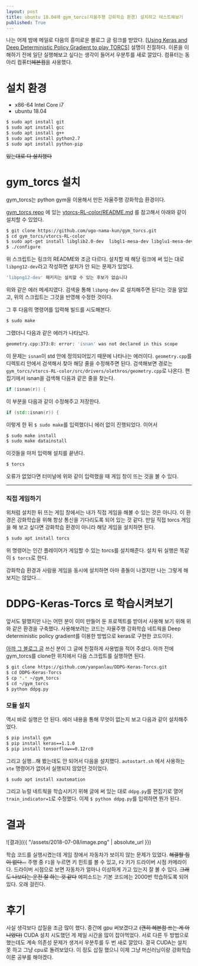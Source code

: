 ```yaml
---
layout: post
title: ubuntu 18.04에 gym_torcs(자율주행 강화학습 환경) 설치하고 테스트해보기
published: True
---
```


나는 어제 밤에 메일로 다음의 흥미로운 블로그 글 링크를 받았다. [[Using Keras and Deep Deterministic Policy Gradient to play TORCS](https://yanpanlau.github.io/2016/10/11/Torcs-Keras.html)] 설명이 친절하다. 이론을 이해하기 전에 일단 실행해보고 싶다는 생각이 들어서 우분투를 새로 깔았다. 컴퓨터는 동아리 컴퓨터~~헤븐컴~~을 사용했다.



# 설치 환경

* x86-64 Intel Core i7
* ubuntu 18.04

```sh
$ sudo apt install git
$ sudo apt install gcc
$ sudo apt install g++
$ sudo apt install python2.7
$ sudo apt install python-pip
```

~~있는대로 다 설치했다~~



# gym_torcs 설치

gym_torcs는 python gym을 이용해서 만든 자율주행 강화학습 환경이다.

[gym_torcs repo](https://github.com/ugo-nama-kun/gym_torcs) 에 있는 [vtorcs-RL-color/README.md](https://github.com/ugo-nama-kun/gym_torcs/tree/master/vtorcs-RL-color#linux-installation-from-source) 를 참고해서 아래와 같이 설치할 수 있었다.

```sh
$ git clone https://github.com/ugo-nama-kun/gym_torcs.git
$ cd gym_torcs/vtorcs-RL-color
$ sudo apt-get install libglib2.0-dev  libgl1-mesa-dev libglu1-mesa-dev  freeglut3-dev  libplib-dev  libopenal-dev libalut-dev libxi-dev libxmu-dev libxrender-dev  libxrandr-dev libpng-dev
$ ./configure
```

위 스크립트는 링크의 README와 조금 다르다. 설치할 때 해당 링크에 써 있는 대로 `libpng12-dev`라고 작성하면 설치가 안 되는 문제가 있었다.

```sh
'libpng12-dev' 패키지는 설치할 수 있는 후보가 없습니다
```

위와 같은 에러 메세지였다. 검색을 통해 `libpng-dev` 로 설치해주면 된다는 것을 알았고, 위의 스크립트는 그것을 반영해 수정한 것이다.

그 후 다음의 명령어를 입력해 빌드를 시도해본다.

```sh
$ sudo make
```

그랬더니 다음과 같은 에러가 나타났다.

```sh
geometry.cpp:373:8: error: 'isnan' was not declared in this scope
```

이 문제는 `isnan`이 std 안에 정의되어있기 때문에 나타나는 에러이다. `geometry.cpp`를 디렉토리 안에서 검색해서 찾아 해당 줄을 수정해주면 된다. 검색해보면 경로는 `gym_torcs/vtorcs-RL-color/src/drivers/olethros/geometry.cpp`로 나온다. 편집기에서 isnan을 검색해 다음과 같은 줄을 찾는다.

```cpp
if (isnan(r)) {
```

이 부분을 다음과 같이 수정해주고 저장한다.

```cpp
if (std::isnan(r)) {
```

이렇게 한 뒤 `$ sudo make`를 입력했더니 에러 없이 진행되었다. 이어서

```sh
$ sudo make install
$ sudo make datainstall
```

이것들을 마저 입력해 설치를 끝낸다.

```sh
$ torcs
```

오류가 없었다면 터미널에 위와 같이 입력했을 때 게임 창이 뜨는 것을 볼 수 있다.

---

### 직접 게임하기

위처럼 설치한 뒤 뜨는 게임 창에서는 내가 직접 게임을 해볼 수 있는 것은 아니다. 이 환경은 강화학습을 위해 항상 통신을 기다리도록 되어 있는 것 같다. 만일 직접 torcs 게임을 해 보고 싶다면 강화학습 환경이 아니라 해당 게임을 설치하면 된다.

```sh
$ sudo apt install torcs
```

위 명령어는 인간 플레이어가 게임할 수 있는 torcs를 설치해준다. 설치 뒤 실행은 똑같이 `$ torcs`로 한다.

강화학습 환경과 사람용 게임을 동시에 설치하면 아마 충돌이 나겠지만 나는 그렇게 해 보지는 않았다...



# DDPG-Keras-Torcs 로 학습시켜보기

앞서도 말했지만 나는 어떤 분이 이미 만들어 둔 프로젝트를 받아서 사용해 보기 위해 위와 같은 환경을 구축했다. 사용해보려는 코드는 자율주행 강화학습 네트웍을 Deep deterministic policy gradient를 이용한 방법으로 keras로 구현한 코드이다.

[아까 그 블로그 글](https://yanpanlau.github.io/2016/10/11/Torcs-Keras.html) 쓰신 분이 그 글에 친절하게 사용법을 적어 주셨다. 아까 전에 gym_torcs를 clone한 위치에서 다음 스크립트를 실행하면 된다.

```sh
$ git clone https://github.com/yanpanlau/DDPG-Keras-Torcs.git
$ cd DDPG-Keras-Torcs
$ cp *.* ~/gym_torcs
$ cd ~/gym_torcs
$ python ddpg.py 
```

### 모듈 설치

역시 바로 실행은 안 된다. 에러 내용을 통해 무엇이 없는지 보고 다음과 같이 설치해주었다.

```sh
$ pip install gym
$ pip install keras==1.1.0
$ pip install tensorflow==0.12rc0
```

그리고 실행...해 봤는데도 안 되어서 다음을 설치했다. `autostart.sh` 에서 사용하는 `xte` 명령어가 없어서 실행되지 않았던 것이었다.

```sh
$ sudo apt install xautomation
```

그리고 뉴럴 네트웍을 학습시키기 위해 글에 써 있는 대로 `ddpg.py`를 편집기로 열어 `train_indicator=1`로 수정했다. 이제 `$ python ddpg.py`를 입력하면 뭔가 된다.



# 결과

![결과]({{ "/assets/2018-07-08/image.png" | absolute_url }})

학습 코드를 실행시켰는데 게임 창에서 자동차가 보이지 않는 문제가 있었다. ~~해결할 힘이 없다...~~ 주행 중 `F1`을 누르면 키 힌트를 볼 수 있고, `F2` 키가 드라이버 시점 카메라이다. 드라이버 시점으로 보면 자동차가 얼마나 이상하게 가고 있는지 잘 볼 수 있다. ~~그래도 나보다는 운전 잘 하는 것 같다~~ 에피소드는 기본 코드에는 2000번 학습하도록 되어 있다. 오래 걸린다.



# 후기

사실 생각보다 삽질을 조금 많이 했다. 중간에 gpu 써보겠다고 ~~(괜히 헤븐컴 쓰는 게 아니었다)~~ CUDA 설치 시도했던 게 제일 시간을 많이 잡아먹었다. 서로 다른 두 방법으로 했는데도 계속 의존성 문제가 생겨서 우분투를 두 번 새로 깔았다. 결국 CUDA는 설치 못 하고 그냥 cpu로 돌려보았다. 이 정도 삽질 했으니 이제 그냥 머신러닝이랑 강화학습 이론 공부를 해야겠다.


